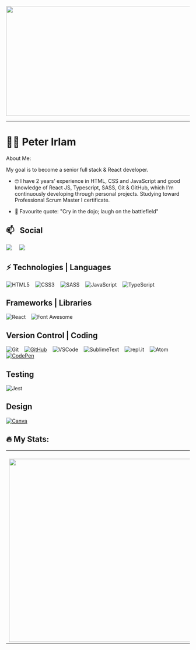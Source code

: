 <!-- <img src="https://github.com/peterirlam/peterirlam/blob/main/MatrixStyleCode.jpg" width="100%" height="300"> -->

<!-- ![LorumIpsumbg](https://user-images.githubusercontent.com/47816066/163557320-4befe4a4-d30c-4334-9bb0-77eaed0fc99c.jpg) -->

<!-- <img src="https://user-images.githubusercontent.com/47816066/163557320-4befe4a4-d30c-4334-9bb0-77eaed0fc99c.jpg" width="100%" height="300"> -->

<div align="center">
  <img src="https://media.giphy.com/media/dWesBcTLavkZuG35MI/giphy.gif" width="600" height="300"/>
</div>

---

# :man_technologist: Peter Irlam

About Me:<!-- Hello <img src="https://media.giphy.com/media/hvRJCLFzcasrR4ia7z/giphy.gif" width="30px"/> I work for Citizens Advice Lancashire West as a junior front end developer <img src="https://media.giphy.com/media/WUlplcMpOCEmTGBtBW/giphy.gif" width="30"> and general IT support manager.  -->

My goal is to become a senior full stack & React developer.

<!--
**peterirlam/peterirlam** is a ✨ _special_ ✨ repository because its `README.md` (this file) appears on your GitHub profile. -->

- 🤓 I have 2 years’ experience in HTML, CSS and JavaScript and good knowledge of React JS, Typescript, SASS, Git & GitHub, which I'm continuously developing through personal projects. Studying toward Professional Scrum Master I certificate.
<!-- - 👯 I’m looking to collaborate on...nothing just at the moment!
- 🤔 I’m looking for help with ... -->
<!-- - 💬 Ask me about anything regarding html, css, JS -->
<!-- - 📫 How to reach me: ... -->
<!-- - 😄 Pronouns: ... -->
- 📕 Favourite quote: "Cry in the dojo; laugh on the battlefield"

## 📫 &nbsp; Social

<p align="left">
  <a href="https://www.linkedin.com/in/peter-irlam/" target="_blank"><img src="https://img.shields.io/badge/linkedin-%230077B5.svg?&style=for-the-badge&logo=linkedin&logoColor=white" /></a>&nbsp;&nbsp;&nbsp;&nbsp;
  <a href="mailto:ilampeter@gmail.com?subject=Hello%20Ileri,%20From%20Github"><img src="https://img.shields.io/badge/gmail-%23D14836.svg?&style=for-the-badge&logo=gmail&logoColor=white" /></a>
</p>

## ⚡ Technologies | Languages

![HTML5](https://img.shields.io/badge/HTML5%20-%23E34F26.svg?&style=for-the-badge&logo=HTML5&logoColor=FFFFFF)&nbsp;&nbsp;&nbsp;
![CSS3](https://img.shields.io/badge/CSS3%20-%231572B6.svg?&style=for-the-badge&logo=CSS3&logoColor=FFFFFF)&nbsp;&nbsp;&nbsp;
![SASS](https://img.shields.io/badge/SASS-hotpink.svg?style=for-the-badge&logo=SASS&logoColor=white)&nbsp;&nbsp;&nbsp;
![JavaScript](https://img.shields.io/badge/JavaScript%20-%23323330.svg?&style=for-the-badge&logo=JavaScript&logoColor=F7DF1E)&nbsp;&nbsp;&nbsp;
![TypeScript](https://img.shields.io/badge/typescript-%23007ACC.svg?style=for-the-badge&logo=typescript&logoColor=white)

## Frameworks | Libraries 

![React](https://img.shields.io/badge/react%20-%2300D9FF.svg?&style=for-the-badge&logo=react&logoColor=FFFFFF)&nbsp;&nbsp;&nbsp;
![Font Awesome](https://img.shields.io/badge/Font%20Awesome%20-%23339AF0.svg?&style=for-the-badge&logo=Font%20Awesome&logoColor=FFFFFF)

## Version Control | Coding

![Git](https://img.shields.io/badge/Git%20-%23302F2F.svg?&style=for-the-badge&logo=Git&logoColor=F05032)&nbsp;&nbsp;&nbsp;
[![GitHub](https://img.shields.io/badge/GitHub%20-%23181717.svg?&style=for-the-badge&logo=GitHub&logoColor=FFFFFF)](https://github.com/peterirlam)&nbsp;&nbsp;&nbsp;
![VSCode](https://img.shields.io/badge/VSCode%20-%232B2B30.svg?&style=for-the-badge&logo=Visual%20Studio%20Code&logoColor=007ACC)&nbsp;&nbsp;&nbsp;
![SublimeText](https://img.shields.io/badge/sublime_text-%23575757.svg?style=for-the-badge&logo=sublime-text&logoColor=important)&nbsp;&nbsp;&nbsp;
![repl.it](https://img.shields.io/badge/repl.it%20-%23101B30.svg?&style=for-the-badge&logo=repl.it&logoColor=93969C)&nbsp;&nbsp;&nbsp;
![Atom](https://img.shields.io/badge/Atom-%2366595C.svg?style=for-the-badge&logo=atom&logoColor=FFFFFF)&nbsp;&nbsp;&nbsp;
[![CodePen](https://img.shields.io/badge/CodePen%20-%23000000.svg?&style=for-the-badge&logo=CodePen&logoColor=FFFFFF)](https://codepen.io/peter-irlam)

## Testing

![Jest](https://img.shields.io/badge/-jest-%23C21325?style=for-the-badge&logo=jest&logoColor=white)

## Design
[![Canva](https://img.shields.io/badge/Canva-%2300C4CC.svg?style=for-the-badge&logo=Canva&logoColor=FFFFFF)](https://www.pinterest.co.uk/xukkhini/_created/)

## :fire: My Stats:
<table><tr><td valign="top" width="52%">
<!--   <h2 align="center">🔥 MyStats:</h2> -->
<!-- [![GitHub Streak](http://github-readme-streak-stats.herokuapp.com?user=peterirlam&theme=cobalt)](https://git.io/streak-stats) -->
  <br />
  <img src="http://github-readme-streak-stats.herokuapp.com?user=peterirlam&theme=cobalt" width="500"/>
  <br />
</td><td valign="top" width="48%">
<!-- [![Top Langs](https://github-readme-stats.vercel.app/api/top-langs/?username=peterirlam&layout=compact&theme=radical)](https://github.com/anuraghazra/github-readme-stats) -->
<br />
<img src="https://github-readme-stats.vercel.app/api/top-langs/?username=peterirlam&layout=compact&theme=radical" width="500" />
<br />
</tr></tr></table> 
